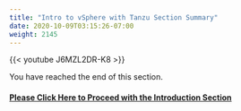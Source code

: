 ```yaml
---
title: "Intro to vSphere with Tanzu Section Summary"
date: 2020-10-09T03:15:26-07:00
weight: 2145
---
```

{{< youtube J6MZL2DR-K8 >}}

You have reached the end of this section.

#### [Please Click Here to Proceed with the Introduction Section](../tanzukubernetesgridoverview/)